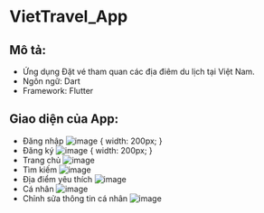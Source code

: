 # VietTravel_App

## Mô tả:
- Ứng dụng Đặt vé tham quan các địa điêm du lịch tại Việt Nam.
- Ngôn ngữ: Dart
- Framework: Flutter

## Giao diện của App:
- Đăng nhập ![image](screenshots/log_in.jpg) { width: 200px; }
- Đăng ký ![image](screenshots/sign_up.jpg) { width: 200px; }
- Trang chủ ![image](screenshots/home.jpg)
- Tìm kiếm ![image](screenshots/search_place.jpg)
- Địa điểm yêu thích ![image](screenshots/favorite_places.jpg)
- Cá nhân ![image](screenshots/profile.jpg)
- Chỉnh sửa thông tin cá nhân ![image](screenshots/edit_profile.jpg)
